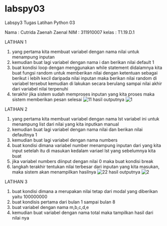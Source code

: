 # labspy03
Labspy3 Tugas Latihan Python 03

Nama : Cutrida Zaenah Zaenal NIM : 311910007 kelas : T1.19.D.1

LATIHAN 1

1. yang pertama kita membuat variabel dengan nama nilai untuk menampung inputan 
2. kemudian buat lagi variabel dengan nama i dan berikan nilai default 1
3. buat kondisi loop dengan menggunakan while statement
   didalamnya kita buat fungsi random untuk memberikan nilai dengan ketentuan sebagai berikut
   i lebih kecil daripada nilai inputan maka berikan nilai random di variabel tersebut
   kemudian di lakukan secara berulang sampai nilai akhir dari variabel nilai terpenuhi
4. terakhir jika sistem sudah memproses inputan yang kita proses maka sistem memberikan pesan selesai
![11](https://user-images.githubusercontent.com/56877903/68316832-b1978300-00ec-11ea-97cf-a86cc06bf37b.PNG)
hasil outputnya
![1](https://user-images.githubusercontent.com/56877903/68313705-9aa26200-00e7-11ea-8da1-b3090cd933ae.PNG)


LATIHAN 2

1. yang pertama kita membuat variabel dengan nama lst variabel ini untuk menampung list dari nilai yang kita inputkan manual
2. kemudian buat lagi variabel dengan nama nilai dan berikan nilai defaultnya 1
3. kemudian buat lagi variabel dengan nama numbers 
4. buat kondisi dimana variabel number menampung inputan dari yang kita input setelah itu di masukan kedalam variael lst yang sebelumnya      kita buat
5. jika variabel numbers diinput dengan nilai 0 maka buat kondisi break
6. langkah terakhir tentukan nilai terbesar dari inputan yang kita masukan, maka sistem akan menampilkan hasilnya
![22](https://user-images.githubusercontent.com/56877903/68316844-b6f4cd80-00ec-11ea-8079-bc536c7c42f7.PNG)
hasil outputnya
![2](https://user-images.githubusercontent.com/56877903/68313716-9f671600-00e7-11ea-9a6d-27c41b3838e3.PNG)


LATIHAN 3

1. buat kondisi dimana a merupakan nilai tetap dari modal yang diberikan yaitu 100000000
2. buat kondisis pertama dari bulan 1 sampai bulan 8
3. buat variabel dengan nama m,b,c,d,e
4. kemudian buat variabel dengan nama total maka tampilkan hasil dari nilai nya
